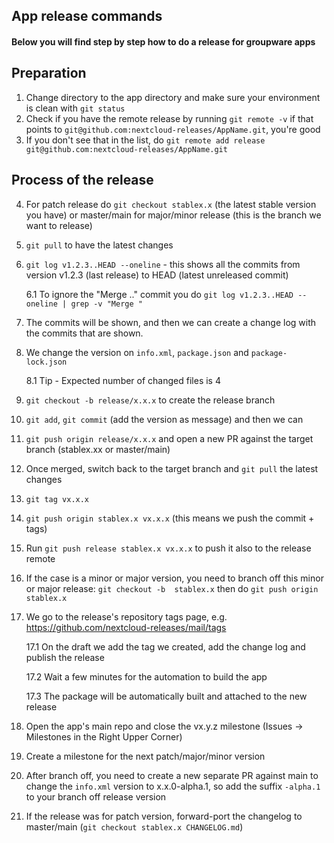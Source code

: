 ## App release commands
#### Below you will find step by step how to do a release for groupware apps
## Preparation 
1. Change directory to the app directory and make sure your environment is clean with `git status`
2. Check if you have the remote release by running `git remote -v` if that points to `git@github.com:nextcloud-releases/AppName.git`, you're good
3. If you don't see that in the list, do `git remote add release git@github.com:nextcloud-releases/AppName.git`
## Process of the release
4. For patch release do `git checkout stablex.x` (the latest stable version you have) or master/main for major/minor release (this is the branch we want to release)

5. `git pull` to have the latest changes

6. `git log v1.2.3..HEAD --oneline` - this shows all the commits from version v1.2.3 (last release) to HEAD (latest unreleased commit)

    6.1 To ignore the "Merge .." commit you do `git log v1.2.3..HEAD --oneline | grep -v "Merge "`

7. The commits will be shown, and then we can create a change log with the commits that are shown.

8. We change the version on `info.xml`, `package.json` and `package-lock.json`

    8.1 Tip - Expected number of changed files is 4

9. `git checkout -b release/x.x.x` to create the release branch

10. `git add`, `git commit` (add the version as message) and then we can

11. `git push origin release/x.x.x` and open a new PR against the target branch (stablex.xx or master/main)

12. Once merged, switch back to the target branch and `git pull` the latest changes

13. `git tag vx.x.x`

14. `git push origin stablex.x vx.x.x` (this means we push the commit + tags)
15. Run `git push release stablex.x vx.x.x` to push it also to the release remote
16. If the case is a minor or major version, you need to branch off this minor or major release: `git checkout -b  stablex.x` then do `git push origin stablex.x`

17. We go to the release's repository tags page, e.g. https://github.com/nextcloud-releases/mail/tags

    17.1 On the draft we add the tag we created, add the change log and publish the release

    17.2 Wait a few minutes for the automation to build the app
    
    17.3 The package will be automatically built and attached to the new release

18. Open the app's main repo and close the vx.y.z milestone (Issues -> Milestones in the Right Upper Corner)
19. Create a milestone for the next patch/major/minor version
20. After branch off, you need to create a new separate PR against main to change the `info.xml` version to x.x.0-alpha.1, so add the suffix `-alpha.1` to your branch off release version
21. If the release was for patch version, forward-port the changelog to master/main (`git checkout stablex.x CHANGELOG.md`)
